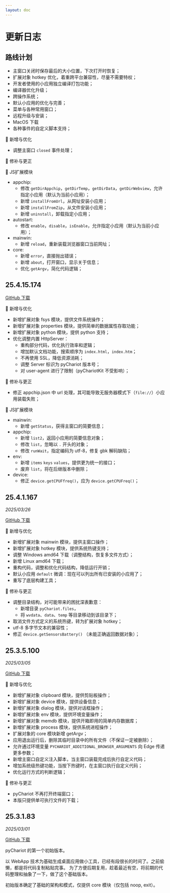 ```yaml
---
layout: doc
---
```


# 更新日志

## 路线计划

- 主窗口关闭时保存最后的大小位置，下次打开时恢复；
- 扩展对象 hotkey 优化，着重跨平台兼容性，尽量不需要特权；
- 开发者使用的小应用独立编译打包功能；
- 编译器优化升级；
- 跨操作系统；
- 默认小应用的优化与完善；
- 菜单与各种常用窗口；
- 远程升级与安装；
- MacOS 下载
- 各种事件的自定义脚本支持；

🚀 新增与优化

- 调整主窗口 `closed` 事件处理；

🐞 修补与更正

🔧 JS扩展模块

- appchip:
    - 修改 `getDirAppchip`，`getDirTemp`，`getDirData`，`getDirWebview`，允许指定小应用（默认为当前小应用）；
    - 新增 `installFromUrl`，从网址安装小应用；
    - 新增 `installFromZip`，从文件安装小应用；
    - 新增 `uninstall`，卸载指定小应用；
- autostart:
    - 修改 `enable`，`disable`，`isEnable`，允许指定小应用（默认为当前小应用）；
- mainwin:
    - 新增 `reload`，重新装载浏览器窗口当前网址；
- core:
    - 新增 `error`，直接抛出错误；
    - 新增 `about`，打开窗口，显示关于信息；
    - 优化 `getArgv`，简化代码逻辑；

## 25.4.15.174

[GitHub 下载](https://github.com/Chanix/pyChariot/releases/tag/v25.4.15.174)

🚀 新增与优化

- 新增扩展对象 fsys 模块，提供文件系统操作；
- 新增扩展对象 properties 模块，提供简单的数据属性存取功能；
- 新增扩展对象 python 模块，提供 python 支持；
- 优化调整内置 HttpServer：
    - 重构部分代码，优化执行效率和逻辑；
    - 增加默认文档功能，搜索顺序为 `index.html`，`index.htm`；
    - 不再使用 SSL，降低资源消耗；
    - 调整 Server 标识为 pyChariot 版本号；
    - 对 user-agent 进行了限制（pyChariotKit 不受影响）；

🐞 修补与更正

- 修正 appchip.json 中 url 处理，其可能导致无服务器模式下（`file://`）小应用装载失败；

🔧 JS扩展模块

- mainwin:
    - 新增 `getStatus`，获得主窗口的简要信息；
- appchip:
    - 新增 `list2`，返回小应用的简要信息对象；
    - 修改 `list`，忽略以 `.` 开头的对象；
    - 修改 `runWait`，指定编码为 utf-8，修复 gbk 解码缺陷；
- env:
    - 新增 `items` `keys` `values`，提供更为统一的接口；
    - 废弃 `list`，将在后继版本中删除；
- device:
    - 修正 `device.getCPUFfreq()`，应为 `device.getCPUFreq()`；

## 25.4.1.167

*2025/03/26*

[GitHub 下载](https://github.com/Chanix/pyChariot/releases/tag/v25.3.5.100)

🚀 新增与优化

- 新增扩展对象 mainwin 模块，提供主窗口操作；
- 新增扩展对象 hotkey 模块，提供系统热键支持；
- 调整 Windows amd64 下载（调整结构，恢复多文件方式）；
- 新增 Linux amd64 下载；
- 重构代码，调整和优化代码结构，降低运行开销；
- 默认小应用 `default` 微调：现在可以列出所有已安装的小应用了；
- 重写了底层构建工具；

🐞 修补与更正

- 调整目录结构，对可能带来的困扰深表歉意：
    - 新增目录 `pyChariot.files`，
    - 将 `wvdata`、`data`、`temp` 等目录移动到该目录下；
- 取消文件方式定义的系统热键，转为扩展对象 hotkey；
- utf-8 多字节文本的兼容性；
- 修正 `device.getSensorsBattery()` （未能正确返回数据对象）；

## 25.3.5.100

*2025/03/05*

[GitHub 下载](https://github.com/Chanix/pyChariot/releases/tag/v25.3.5.100)

🚀 新增与优化

- 新增扩展对象 clipboard 模块，提供剪贴板操作；
- 新增扩展对象 device 模块，提供设备信息；
- 新增扩展对象 dialog 模块，提供对话框操作；
- 新增扩展对象 env 模块，提供环境变量操作；
- 新增扩展对象 memdb 模块，提供开箱即用的简单内存数据库；
- 新增扩展对象 process 模块，提供系统进程操作；
- 扩展对象的 core 模块新增 getArgv；
- 应用退出运行后，删除其临时目录中的所有文件（不保证一定被删除）；
- 允许通过环境变量 `PYCHARIOT_ADDITIONAL_BROWSER_ARGUMENTS` 向 Edge 传递更多参数；
- 新增主窗口自定义注入脚本，当主窗口装载完成后执行自定义代码；
- 增加系统级热键功能，当按下热键时，在主窗口执行自定义代码；
- 优化运行方式的判断逻辑；

🐞 修补与更正

- pyChariot 不再打开终端窗口；
- 本版只提供单可执行文件的下载；

## 25.3.1.83

*2025/03/01*

[GitHub 下载](https://github.com/Chanix/pyChariot/releases/tag/v25.3.1.83)

pyChariot 的第一个初始版本。

以 WebApp 技术为基础生成桌面应用做小工具，已经有段很长的时间了。之前偷懒，都是将代码复制粘贴完事。
为了方便后期复用，趁着最近有空，将前期的代码整理和抽象了一下，做了这个基础版本。

初始版本确定了基础的架构和模式，仅提供 core 模块（仅包括 noop, exit）。


[//]: # (⚡🚀🐞)
